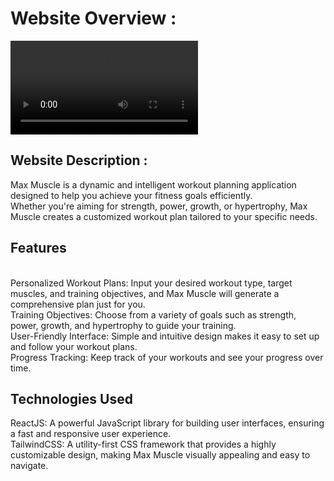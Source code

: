 <h1>Website Overview :</h1> 

<video src ="https://github.com/user-attachments/assets/e8aa9c45-5d8e-43bb-b89f-211165e3cf1f" controls></video>
<br>
<h2>Website Description :</h2> 
Max Muscle is a dynamic and intelligent workout planning application designed to help you achieve your fitness goals efficiently.
<br>Whether you're aiming for strength, power, growth, or hypertrophy, Max Muscle creates a customized workout plan tailored to your specific needs.

<h2>Features</h2><br>
Personalized Workout Plans: Input your desired workout type, target muscles, and training objectives, and Max Muscle will generate a comprehensive plan just for you.<br>
Training Objectives: Choose from a variety of goals such as strength, power, growth, and hypertrophy to guide your training.<br>
User-Friendly Interface: Simple and intuitive design makes it easy to set up and follow your workout plans.<br>
Progress Tracking: Keep track of your workouts and see your progress over time.<br>
<h2>Technologies Used</h2>
ReactJS: A powerful JavaScript library for building user interfaces, ensuring a fast and responsive user experience.<br>
TailwindCSS: A utility-first CSS framework that provides a highly customizable design, making Max Muscle visually appealing and easy to navigate.<br>


 
